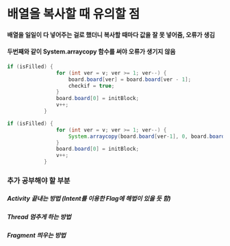 # 배열을 복사할 때 유의할 점

#### 배열을 일일이 다 넣어주는 걸로 했더니 복사할 때마다 값을 잘 못 넣어줌, 오류가 생김
#### 두번째와 같이 System.arraycopy 함수를 써야 오류가 생기지 않음

```java
if (isFilled) {
                for (int ver = v; ver >= 1; ver--) {
                    board.board[ver] = board.board[ver - 1];
                    checkif = true;
                }
                board.board[0] = initBlock;
                v++;
            }
```
```java
if (isFilled) {
                for (int ver = v; ver >= 1; ver--) {
                    System.arraycopy(board.board[ver-1], 0, board.board[ver], 0, board.board[ver].length);
                }
                board.board[0] = initBlock;
                v++;
            }
```

### 추가 공부해야 할 부분
##### Activity 끝내는 방법 (Intent를 이용한 Flag에 해법이 있을 듯 함)
##### Thread 멈추게 하는 방법
##### Fragment 띄우는 방법
